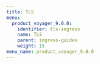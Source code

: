 ```yaml
---
title: TLS
menu:
  product_voyager_9.0.0:
    identifier: tls-ingress
    name: TLS
    parent: ingress-guides
    weight: 15
menu_name: product_voyager_9.0.0
---
```


